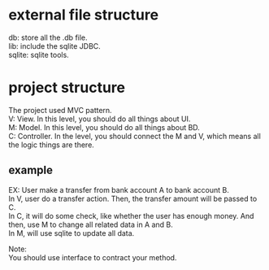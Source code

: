 # external file structure
db: store all the .db file.  
lib: include the sqlite JDBC.  
sqlite: sqlite tools.  

# project structure
The project used MVC pattern.  
V: View. In this level, you should do all things about UI.  
M: Model. In this level, you should do all things about BD.  
C: Controller. In the level, you should connect the M and V, which means all the logic things are there.  

## example
EX: User make a transfer from bank account A to bank account B.  
In V, user do a transfer action. Then, the transfer amount will be passed to C.  
In C, it will do some check, like whether the user has enough money. And then, use M to change all related data in A and B.  
In M, will use sqlite to update all data.

Note:  
You should use interface to contract your method.  

